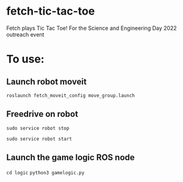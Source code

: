 # fetch-tic-tac-toe
Fetch plays Tic Tac Toe! For the Science and Engineering Day 2022 outreach event


# To use:

## Launch robot moveit
`roslaunch fetch_moveit_config move_group.launch`

## Freedrive on robot
`sudo service robot stop`

`sudo service robot start`

## Launch the game logic ROS node

`cd logic`
`python3 gamelogic.py`

